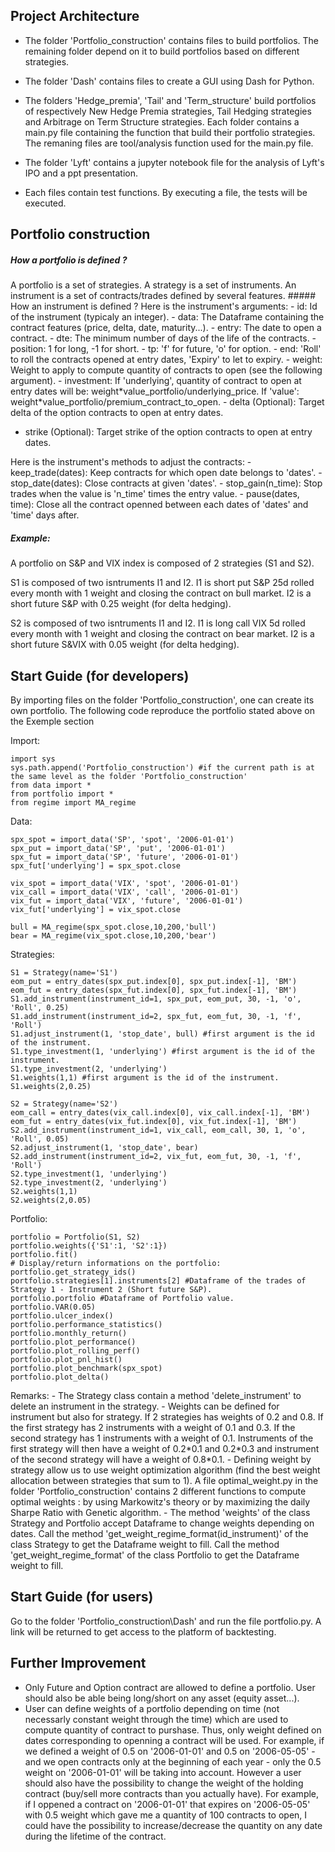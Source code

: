 Project Architecture
--------------------

-   The folder 'Portfolio\_construction' contains files to build
    portfolios. The remaining folder depend on it to build portfolios
    based on different strategies.

-   The folder 'Dash' contains files to create a GUI using Dash for
    Python.

-   The folders 'Hedge\_premia', 'Tail' and 'Term\_structure' build
    portfolios of respectively New Hedge Premia strategies, Tail Hedging
    strategies and Arbitrage on Term Structure strategies. Each folder
    contains a main.py file containing the function that build their
    portfolio strategies. The remaning files are tool/analysis function
    used for the main.py file.

-   The folder 'Lyft' contains a jupyter notebook file for the analysis
    of Lyft's IPO and a ppt presentation.

-   Each files contain test functions. By executing a file, the tests
    will be executed.

Portfolio construction
----------------------

##### How a portfolio is defined ?

A portfolio is a set of strategies. A strategy is a set of instruments.
An instrument is a set of contracts/trades defined by several features.
\#\#\#\#\# How an instrument is defined ? Here is the instrument's
arguments: - id: Id of the instrument (typicaly an integer). - data: The
Dataframe containing the contract features (price, delta, date,
maturity...). - entry: The date to open a contract. - dte: The minimum
number of days of the life of the contracts. - position: 1 for long, -1
for short. - tp: 'f' for future, 'o' for option. - end: 'Roll' to roll
the contracts opened at entry dates, 'Expiry' to let to expiry. -
weight: Weight to apply to compute quantity of contracts to open (see
the following argument). - investment: If 'underlying', quantity of
contract to open at entry dates will be:
weight\*value\_portfolio/underlying\_price. If 'value':
weight\*value\_portfolio/premium\_contract\_to\_open. - delta
(Optional): Target delta of the option contracts to open at entry dates.
- strike (Optional): Target strike of the option contracts to open at
entry dates.

Here is the instrument's methods to adjust the contracts: -
keep\_trade(dates): Keep contracts for which open date belongs to
'dates'. - stop\_date(dates): Close contracts at given 'dates'. -
stop\_gain(n\_time): Stop trades when the value is 'n\_time' times the
entry value. - pause(dates, time): Close all the contract openned
between each dates of 'dates' and 'time' days after.

##### Example:

A portfolio on S&P and VIX index is composed of 2 strategies (S1 and
S2).

S1 is composed of two isntruments I1 and I2. I1 is short put S&P 25d
rolled every month with 1 weight and closing the contract on bull
market. I2 is a short future S&P with 0.25 weight (for delta hedging).

S2 is composed of two isntruments I1 and I2. I1 is long call VIX 5d
rolled every month with 1 weight and closing the contract on bear
market. I2 is a short future S&VIX with 0.05 weight (for delta hedging).

Start Guide (for developers)
----------------------------

By importing files on the folder 'Portfolio\_construction', one can
create its own portfolio. The following code reproduce the portfolio
stated above on the Exemple section

Import:

    import sys
    sys.path.append('Portfolio_construction') #if the current path is at the same level as the folder 'Portfolio_construction'
    from data import *
    from portfolio import *
    from regime import MA_regime

Data:

    spx_spot = import_data('SP', 'spot', '2006-01-01')
    spx_put = import_data('SP', 'put', '2006-01-01')
    spx_fut = import_data('SP', 'future', '2006-01-01')
    spx_fut['underlying'] = spx_spot.close

    vix_spot = import_data('VIX', 'spot', '2006-01-01')
    vix_call = import_data('VIX', 'call', '2006-01-01')
    vix_fut = import_data('VIX', 'future', '2006-01-01')
    vix_fut['underlying'] = vix_spot.close

    bull = MA_regime(spx_spot.close,10,200,'bull')
    bear = MA_regime(vix_spot.close,10,200,'bear')

Strategies:

    S1 = Strategy(name='S1')
    eom_put = entry_dates(spx_put.index[0], spx_put.index[-1], 'BM')
    eom_fut = entry_dates(spx_fut.index[0], spx_fut.index[-1], 'BM')
    S1.add_instrument(instrument_id=1, spx_put, eom_put, 30, -1, 'o', 'Roll', 0.25)
    S1.add_instrument(instrument_id=2, spx_fut, eom_fut, 30, -1, 'f', 'Roll')
    S1.adjust_instrument(1, 'stop_date', bull) #first argument is the id of the instrument.
    S1.type_investment(1, 'underlying') #first argument is the id of the instrument.
    S1.type_investment(2, 'underlying')
    S1.weights(1,1) #first argument is the id of the instrument.
    S1.weights(2,0.25)

    S2 = Strategy(name='S2')
    eom_call = entry_dates(vix_call.index[0], vix_call.index[-1], 'BM')
    eom_fut = entry_dates(vix_fut.index[0], vix_fut.index[-1], 'BM')
    S2.add_instrument(instrument_id=1, vix_call, eom_call, 30, 1, 'o', 'Roll', 0.05)
    S2.adjust_instrument(1, 'stop_date', bear)
    S2.add_instrument(instrument_id=2, vix_fut, eom_fut, 30, -1, 'f', 'Roll')
    S2.type_investment(1, 'underlying')
    S2.type_investment(2, 'underlying')
    S2.weights(1,1)
    S2.weights(2,0.05)

Portfolio:

    portfolio = Portfolio(S1, S2)
    portfolio.weights({'S1':1, 'S2':1})
    portfolio.fit()
    # Display/return informations on the portfolio:
    portfolio.get_strategy_ids()
    portfolio.strategies[1].instruments[2] #Dataframe of the trades of Strategy 1 - Instrument 2 (Short future S&P).
    portfolio.portfolio #Dataframe of Portfolio value.
    portfolio.VAR(0.05)
    portfolio.ulcer_index()
    portfolio.performance_statistics()
    portfolio.monthly_return()
    portfolio.plot_performance()
    portfolio.plot_rolling_perf()
    portfolio.plot_pnl_hist()
    portfolio.plot_benchmark(spx_spot)
    portfolio.plot_delta()

Remarks: - The Strategy class contain a method 'delete\_instrument' to
delete an instrument in the strategy. - Weights can be defined for
instrument but also for strategy. If 2 strategies has weights of 0.2 and
0.8. If the first strategy has 2 instruments with a weight of 0.1 and
0.3. If the second strategy has 1 instruments with a weight of 0.1.
Instruments of the first strategy will then have a weight of 0.2\*0.1
and 0.2\*0.3 and instrument of the second strategy will have a weight of
0.8\*0.1. - Defining weight by strategy allow us to use weight
optimization algorithm (find the best weight allocation between
strategies that sum to 1). A file optimal\_weight.py in the folder
'Portfolio\_construction' contains 2 different functions to compute
optimal weights : by using Markowitz's theory or by maximizing the daily
Sharpe Ratio with Genetic algorithm. - The method 'weights' of the class
Strategy and Portfolio accept Dataframe to change weights depending on
dates. Call the method 'get\_weight\_regime\_format(id\_instrument)' of
the class Strategy to get the Dataframe weight to fill. Call the method
'get\_weight\_regime\_format' of the class Portfolio to get the
Dataframe weight to fill.

Start Guide (for users)
-----------------------

Go to the folder 'Portfolio\_construction\Dash' and run the file
portfolio.py. A link will be returned to get access to the platform of
backtesting.

Further Improvement
-------------------

-   Only Future and Option contract are allowed to define a portfolio.
    User should also be able being long/short on any asset (equity
    asset...).
-   User can define weights of a portfolio depending on time (not
    necessarly constant weight through the time) which are used to
    compute quantity of contract to purshase. Thus, only weight defined
    on dates corresponding to openning a contract will be used. For
    example, if we defined a weight of 0.5 on '2006-01-01' and 0.5 on
    '2006-05-05' - and we open contracts only at the beginning of each
    year - only the 0.5 weight on '2006-01-01' will be taking into
    account. However a user should also have the possibility to change
    the weight of the holding contract (buy/sell more contracts than you
    actually have). For example, if I oppened a contract on '2006-01-01'
    that expires on '2006-05-05' with 0.5 weight which gave me a
    quantity of 100 contracts to open, I could have the possibility to
    increase/decrease the quantity on any date during the lifetime of
    the contract.


